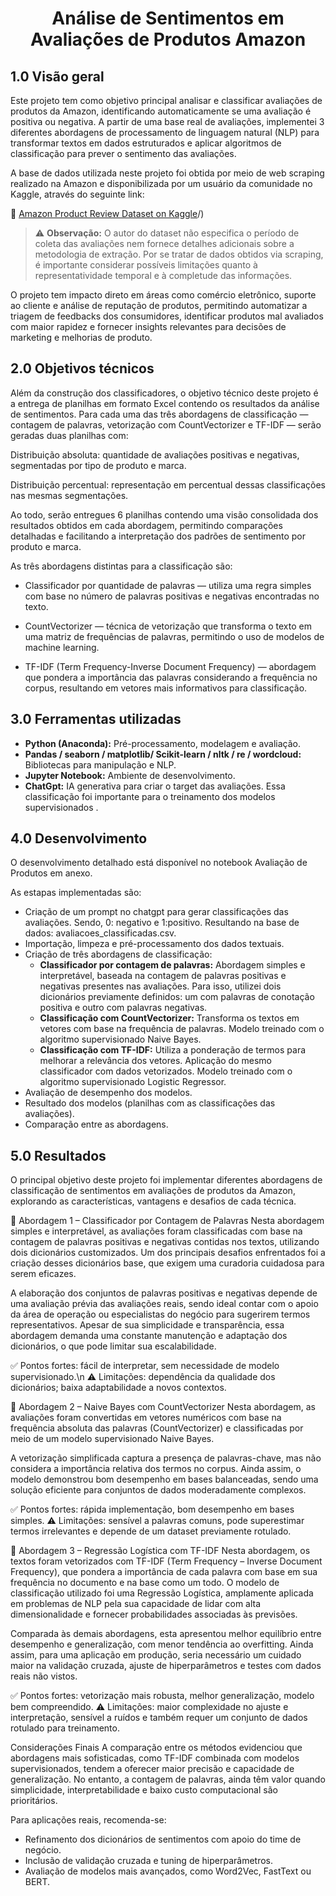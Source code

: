 <h1 align="center"> Análise de Sentimentos em Avaliações de Produtos Amazon<br /> </h1>

## **1.0 Visão geral**

Este projeto tem como objetivo principal analisar e classificar avaliações de produtos da Amazon, identificando automaticamente se uma avaliação é positiva ou negativa. A partir de uma base real de avaliações, implementei 3 diferentes abordagens de processamento de linguagem natural (NLP) para transformar textos em dados estruturados e aplicar algoritmos de classificação para prever o sentimento das avaliações.

A base de dados utilizada neste projeto foi obtida por meio de web scraping realizado na Amazon e disponibilizada por um usuário da comunidade no Kaggle, através do seguinte link:

🔗 [Amazon Product Review Dataset on Kaggle](https://www.kaggle.com/datasets/sampaiovitor/avaliaes-em-portugus-amazon-e-mercado-livre)/)

> ⚠️ **Observação:** O autor do dataset não especifica o período de coleta das avaliações nem fornece detalhes adicionais sobre a metodologia de extração. Por se tratar de dados obtidos via scraping, é importante considerar possíveis limitações quanto à representatividade temporal e à completude das informações.

O projeto tem impacto direto em áreas como comércio eletrônico, suporte ao cliente e análise de reputação de produtos, permitindo automatizar a triagem de feedbacks dos consumidores, identificar produtos mal avaliados com maior rapidez e fornecer insights relevantes para decisões de marketing e melhorias de produto.

## **2.0 Objetivos técnicos**

Além da construção dos classificadores, o objetivo técnico deste projeto é a entrega de planilhas em formato Excel contendo os resultados da análise de sentimentos. Para cada uma das três abordagens de classificação — contagem de palavras, vetorização com CountVectorizer e TF-IDF — serão geradas duas planilhas com:

Distribuição absoluta: quantidade de avaliações positivas e negativas, segmentadas por tipo de produto e marca.

Distribuição percentual: representação em percentual dessas classificações nas mesmas segmentações.

Ao todo, serão entregues 6 planilhas contendo uma visão consolidada dos resultados obtidos em cada abordagem, permitindo comparações detalhadas e facilitando a interpretação dos padrões de sentimento por produto e marca.

As três abordagens distintas para a classificação são:

- Classificador por quantidade de palavras — utiliza uma regra simples com base no número de palavras positivas e negativas encontradas no texto.

- CountVectorizer — técnica de vetorização que transforma o texto em uma matriz de frequências de palavras, permitindo o uso de modelos de machine learning.

- TF-IDF (Term Frequency-Inverse Document Frequency) — abordagem que pondera a importância das palavras considerando a frequência no corpus, resultando em vetores mais informativos para classificação.

## **3.0 Ferramentas utilizadas**

- **Python (Anaconda):** Pré-processamento, modelagem e avaliação.
- **Pandas / seaborn / matplotlib/ Scikit-learn / nltk / re / wordcloud:** Bibliotecas para manipulação e NLP.
- **Jupyter Notebook:** Ambiente de desenvolvimento.
- **ChatGpt:** IA generativa para criar o target das avaliações. Essa classificação foi importante para o treinamento dos modelos supervisionados .
  
## **4.0 Desenvolvimento**

O desenvolvimento detalhado está disponível no notebook Avaliação de Produtos em anexo. 

As estapas implementadas são:

- Criação de um prompt no chatgpt para gerar classificações das avaliações. Sendo, 0: negativo e 1:positivo. Resultando na base de dados: avaliacoes_classificadas.csv.
- Importação, limpeza e pré-processamento dos dados textuais.
- Criação de três abordagens de classificação:
  -   **Classificador por contagem de palavras:** Abordagem simples e interpretável, baseada na contagem de palavras positivas e negativas presentes nas avaliações. Para isso, utilizei dois dicionários previamente definidos: um com palavras de conotação positiva e outro com palavras negativas.
  -   **Classificação com CountVectorizer:** Transforma os textos em vetores com base na frequência de palavras. Modelo treinado com o algoritmo supervisionado Naive Bayes.
  -   **Classificação com TF-IDF:** Utiliza a ponderação de termos para melhorar a relevância dos vetores. Aplicação do mesmo classificador com dados vetorizados. Modelo treinado com o algoritmo supervisionado Logistic Regressor.
- Avaliação de desempenho dos modelos.
- Resultado dos modelos (planilhas com as classificações das avaliações).
- Comparação entre as abordagens.

## **5.0 Resultados**

O principal objetivo deste projeto foi implementar diferentes abordagens de classificação de sentimentos em avaliações de produtos da Amazon, explorando as características, vantagens e desafios de cada técnica.

🔹 Abordagem 1 – Classificador por Contagem de Palavras
Nesta abordagem simples e interpretável, as avaliações foram classificadas com base na contagem de palavras positivas e negativas contidas nos textos, utilizando dois dicionários customizados. Um dos principais desafios enfrentados foi a criação desses dicionários base, que exigem uma curadoria cuidadosa para serem eficazes.

A elaboração dos conjuntos de palavras positivas e negativas depende de uma avaliação prévia das avaliações reais, sendo ideal contar com o apoio da área de operação ou especialistas do negócio para sugerirem termos representativos. Apesar de sua simplicidade e transparência, essa abordagem demanda uma constante manutenção e adaptação dos dicionários, o que pode limitar sua escalabilidade.

✅ Pontos fortes: fácil de interpretar, sem necessidade de modelo supervisionado.\n
⚠️ Limitações: dependência da qualidade dos dicionários; baixa adaptabilidade a novos contextos.

🔹 Abordagem 2 – Naive Bayes com CountVectorizer
Nesta abordagem, as avaliações foram convertidas em vetores numéricos com base na frequência absoluta das palavras (CountVectorizer) e classificadas por meio de um modelo supervisionado Naive Bayes.

A vetorização simplificada captura a presença de palavras-chave, mas não considera a importância relativa dos termos no corpus. Ainda assim, o modelo demonstrou bom desempenho em bases balanceadas, sendo uma solução eficiente para conjuntos de dados moderadamente complexos.

✅ Pontos fortes: rápida implementação, bom desempenho em bases simples.
⚠️ Limitações: sensível a palavras comuns, pode superestimar termos irrelevantes e depende de um dataset previamente rotulado.

🔹 Abordagem 3 – Regressão Logística com TF-IDF
Nesta abordagem, os textos foram vetorizados com TF-IDF (Term Frequency – Inverse Document Frequency), que pondera a importância de cada palavra com base em sua frequência no documento e na base como um todo. O modelo de classificação utilizado foi uma Regressão Logística, amplamente aplicada em problemas de NLP pela sua capacidade de lidar com alta dimensionalidade e fornecer probabilidades associadas às previsões.

Comparada às demais abordagens, esta apresentou melhor equilíbrio entre desempenho e generalização, com menor tendência ao overfitting. Ainda assim, para uma aplicação em produção, seria necessário um cuidado maior na validação cruzada, ajuste de hiperparâmetros e testes com dados reais não vistos.

✅ Pontos fortes: vetorização mais robusta, melhor generalização, modelo bem compreendido.
⚠️ Limitações: maior complexidade no ajuste e interpretação, sensível a ruídos e também requer um conjunto de dados rotulado para treinamento.

Considerações Finais
A comparação entre os métodos evidenciou que abordagens mais sofisticadas, como TF-IDF combinada com modelos supervisionados, tendem a oferecer maior precisão e capacidade de generalização. No entanto, a contagem de palavras, ainda têm valor quando simplicidade, interpretabilidade e baixo custo computacional são prioritários.

Para aplicações reais, recomenda-se:

- Refinamento dos dicionários de sentimentos com apoio do time de negócio.
- Inclusão de validação cruzada e tuning de hiperparâmetros.
- Avaliação de modelos mais avançados, como Word2Vec, FastText ou BERT.






